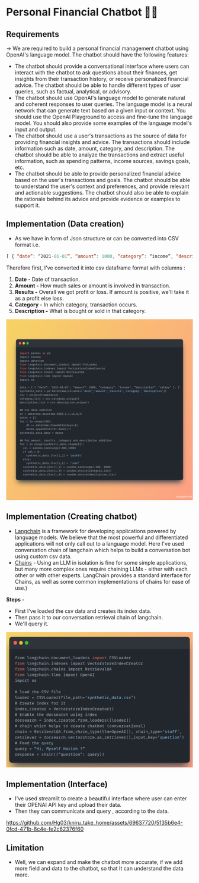 # Personal Financial Chatbot 🤖🤖

## Requirements
-> We are required to build a personal financial management chatbot using OpenAI's language model. The chatbot should have the following features:
- The chatbot should provide a conversational interface where users can interact with the chatbot to ask questions about their finances, get insights from their transaction history, or receive personalized financial advice. The chatbot should be able to handle different types of user queries, such as factual, analytical, or advisory.
- The chatbot should use OpenAI's language model to generate natural and coherent responses to user queries. The language model is a neural network that can generate text based on a given input or context. You should use the OpenAI Playground to access and fine-tune the language model. You should also provide some examples of the language model's input and output.
- The chatbot should use a user's transactions as the source of data for providing financial insights and advice. The transactions should include information such as date, amount, category, and description. The chatbot should be able to analyze the transactions and extract useful information, such as spending patterns, income sources, savings goals, etc.
- The chatbot should be able to provide personalized financial advice based on the user's transactions and goals. The chatbot should be able to understand the user's context and preferences, and provide relevant and actionable suggestions. The chatbot should also be able to explain the rationale behind its advice and provide evidence or examples to support it.

## Implementation (Data creation)
- As we have in form of Json structure or can be converted into CSV format i.e. 

```javascript
[ { “date”: “2021-01-01”, “amount”: 1000, “category”: “income”, “description”: “salary” }, { “date”: “2021-01-02”, “amount”: -50, “category”: “groceries”, “description”: “milk and eggs” }, { “date”: “2021-01-03”, “amount”: -100, “category”: “entertainment”, “description”: “movie tickets” }, { “date”: “2021-01-04”, “amount”: -20, “category”: “transportation”, “description”: “bus fare” }, { “date”: “2021-01-05”, “amount”: -200, “category”: “bills”, “description”: “electricity bill” }, { “date”: “2021-01-06”, “amount”: -30, “category”: “groceries”, “description”: “bread and cheese” }, { “date”: “2021-01-07”, “amount”: -150, “category”: “clothing”, “description”: “new shoes” }, { “date”: “2021-01-08”, “amount”: -40, “category”: “healthcare”, “description”: “prescription drugs” }, { “date”: “2021-01-09”, “amount”: -80, “category”: “education”, “description”: “online course” }, { “date”: “2021-01-10”, “amount”: -60, “category”: “entertainment”, “description”: “pizza delivery” }, {“date”: “2021-01-11”, “amount”: -25, “category”: “transportation”, “description”: “taxi ride” }, { “date”: “2021-01-12”, “amount”: -300, “category”:“bills”, “description”:“internet bill” }, { “date”:“2021-01-13”, “amount”:-50, “category”:“groceries”, “description”:“fruits and vegetables” } ]
```

Therefore first, I've converted it into csv dataframe format with columns :
1. **Date -** Date of transaction.
2. **Amount -** How much sales or amount is involved in transaction.
3. **Results -** Overall we got profit or loss. If amount is positive, we'll take it as a profit else loss.
4. **Category -** In which category, transaction occurs.
5. **Description -** What is bought or sold in that category.

![Data creation](https://github.com/Hg03/kniru_take_home/blob/main/images/Snap1.png)

## Implementation (Creating chatbot)
- [Langchain](https://python.langchain.com/en/latest/index.html) is a framework for developing applications powered by language models. We believe that the most powerful and differentiated applications will not only call out to a language model. Here I've used conversation chain of langchain which helps to build a conversation bot using custom csv data. 
- [Chains](https://python.langchain.com/en/latest/modules/chains.html) - Using an LLM in isolation is fine for some simple applications, but many more complex ones require chaining LLMs - either with each other or with other experts. LangChain provides a standard interface for Chains, as well as some common implementations of chains for ease of use.)

**Steps -**
- First I've loaded the csv data and creates its index data.
- Then pass it to our conversation retrieval chain of langchain.
- We'll query it.

![bot](https://github.com/Hg03/kniru_take_home/blob/main/images/Snap2.png)

## Implementation (Interface)
- I've used streamlit to create a beautiful interface where user can enter their OPENAI API key and upload their data.
- Then they can communicate and query , according to the data.

 

https://github.com/Hg03/kniru_take_home/assets/69637720/5135b6e4-0fcd-471b-8c4e-fe2c62376f60


 
 ## Limitation 
 - Well, we can expand and make the chatbot more accurate, if we add more field and data to the chatbot, so that It can understand the data more.
